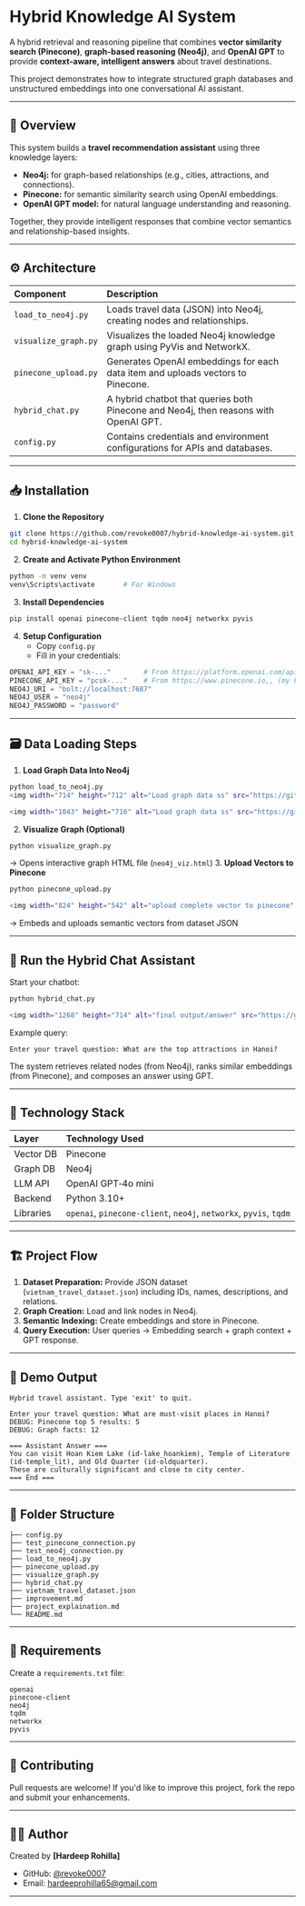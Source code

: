
# Hybrid Knowledge AI System

A hybrid retrieval and reasoning pipeline that combines **vector similarity search (Pinecone)**, **graph-based reasoning (Neo4j)**, and **OpenAI GPT** to provide **context-aware, intelligent answers** about travel destinations.

This project demonstrates how to integrate structured graph databases and unstructured embeddings into one conversational AI assistant.

***

## 🧠 Overview

This system builds a **travel recommendation assistant** using three knowledge layers:

- **Neo4j:** for graph-based relationships (e.g., cities, attractions, and connections).
- **Pinecone:** for semantic similarity search using OpenAI embeddings.
- **OpenAI GPT model:** for natural language understanding and reasoning.

Together, they provide intelligent responses that combine vector semantics and relationship-based insights.

***

## ⚙️ Architecture

| Component | Description |
| :-- | :-- |
| `load_to_neo4j.py` | Loads travel data (JSON) into Neo4j, creating nodes and relationships. |
| `visualize_graph.py` | Visualizes the loaded Neo4j knowledge graph using PyVis and NetworkX. |
| `pinecone_upload.py` | Generates OpenAI embeddings for each data item and uploads vectors to Pinecone. |
| `hybrid_chat.py` | A hybrid chatbot that queries both Pinecone and Neo4j, then reasons with OpenAI GPT. |
| `config.py` | Contains credentials and environment configurations for APIs and databases. |


***

## 📥 Installation

1. **Clone the Repository**

```bash
git clone https://github.com/revoke0007/hybrid-knowledge-ai-system.git
cd hybrid-knowledge-ai-system
```

2. **Create and Activate Python Environment**

```bash
python -m venv venv
venv\Scripts\activate       # For Windows
```

3. **Install Dependencies**

```bash
pip install openai pinecone-client tqdm neo4j networkx pyvis
```

4. **Setup Configuration**
    - Copy `config.py`
    - Fill in your credentials:

```python
OPENAI_API_KEY = "sk-..."        # From https://platform.openai.com/api-keys,, (my key in config folder)
PINECONE_API_KEY = "pcsk-..."    # From https://www.pinecone.io,, (my key in config folder)
NEO4J_URI = "bolt://localhost:7687"
NEO4J_USER = "neo4j"
NEO4J_PASSWORD = "password"
```


***

## 🗃️ Data Loading Steps

1. **Load Graph Data Into Neo4j**

```bash
python load_to_neo4j.py
<img width="714" height="712" alt="Load graph data ss" src="https://github.com/user-attachments/assets/522ce8f9-b7c9-4230-829b-1f8d7e9899ef" />

<img width="1043" height="716" alt="Load graph data ss" src="https://github.com/user-attachments/assets/128f7d87-415a-44ed-a665-091db9dfb4de" />

```

2. **Visualize Graph (Optional)**

```bash
python visualize_graph.py
```

→ Opens interactive graph HTML file (`neo4j_viz.html`)
3. **Upload Vectors to Pinecone**

```bash
python pinecone_upload.py

<img width="824" height="542" alt="upload complete vector to pinecone" src="https://github.com/user-attachments/assets/25e12c57-8d73-49d2-b524-fc2fabb311c9" />

```

→ Embeds and uploads semantic vectors from dataset JSON

***

## 💬 Run the Hybrid Chat Assistant

Start your chatbot:

```bash
python hybrid_chat.py

<img width="1268" height="714" alt="final output/answer" src="https://github.com/user-attachments/assets/c832d123-7dc6-47b7-b000-9f386b0df78a" />

```

Example query:

```
Enter your travel question: What are the top attractions in Hanoi?
```

The system retrieves related nodes (from Neo4j), ranks similar embeddings (from Pinecone), and composes an answer using GPT.

***

## 🧩 Technology Stack

| Layer | Technology Used |
| :-- | :-- |
| Vector DB | Pinecone |
| Graph DB | Neo4j |
| LLM API | OpenAI GPT‑4o mini |
| Backend | Python 3.10+ |
| Libraries | `openai`, `pinecone-client`, `neo4j`, `networkx`, `pyvis`, `tqdm` |


***

## 🏗️ Project Flow

1. **Dataset Preparation:** Provide JSON dataset (`vietnam_travel_dataset.json`) including IDs, names, descriptions, and relations.
2. **Graph Creation:** Load and link nodes in Neo4j.
3. **Semantic Indexing:** Create embeddings and store in Pinecone.
4. **Query Execution:** User queries → Embedding search + graph context + GPT response.

***

## 🚀 Demo Output

```
Hybrid travel assistant. Type 'exit' to quit.

Enter your travel question: What are must‑visit places in Hanoi?
DEBUG: Pinecone top 5 results: 5
DEBUG: Graph facts: 12

=== Assistant Answer ===
You can visit Hoan Kiem Lake (id‑lake_hoankiem), Temple of Literature (id‑temple_lit), and Old Quarter (id‑oldquarter).
These are culturally significant and close to city center.
=== End ===
```


***

## 🧰 Folder Structure

```
├── config.py
├── test_pinecone_connection.py
├── test_neo4j_connection.py
├── load_to_neo4j.py
├── pinecone_upload.py
├── visualize_graph.py
├── hybrid_chat.py
├── vietnam_travel_dataset.json
├── improvement.md
├── project_explaination.md
└── README.md
```


***

## 🧾 Requirements

Create a `requirements.txt` file:

```
openai
pinecone-client
neo4j
tqdm
networkx
pyvis
```


***

## 🤝 Contributing

Pull requests are welcome!
If you'd like to improve this project, fork the repo and submit your enhancements.

***


## 👨‍💻 Author

Created by **[Hardeep Rohilla]**

- GitHub: [@revoke0007](https://github.com/revoke0007)
- Email: hardeeprohilla65@gmail.com

***


